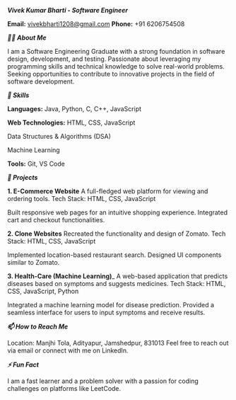 _**Vivek Kumar Bharti - Software Engineer**_

**Email:** vivekbharti1208@gmail.com
**Phone:** +91 6206754508

_**🧑‍💻 About Me**_

I am a Software Engineering Graduate with a strong foundation in software design, development, and testing. Passionate about leveraging my programming skills and technical knowledge to solve real-world problems. Seeking opportunities to contribute to innovative projects in the field of software development.

_**🔧 Skills**_

**Languages:** Java, Python, C, C++, JavaScript

**Web Technologies:** HTML, CSS, JavaScript

Data Structures & Algorithms (DSA)

Machine Learning

**Tools:** Git, VS Code

_**💼 Projects**_

**1. E-Commerce Website**
A full-fledged web platform for viewing and ordering tools.
Tech Stack: HTML, CSS, JavaScript

Built responsive web pages for an intuitive shopping experience.
Integrated cart and checkout functionalities.

**2. Clone Websites**
Recreated the functionality and design of Zomato.
Tech Stack: HTML, CSS, JavaScript

Implemented location-based restaurant search.
Designed UI components similar to Zomato.

**3. Health-Care (Machine Learning)**_
A web-based application that predicts diseases based on symptoms and suggests medicines.
Tech Stack: HTML, CSS, JavaScript, Python

Integrated a machine learning model for disease prediction.
Provided a seamless interface for users to input symptoms and receive results.

_**📫 How to Reach Me**_

Location: Manjhi Tola, Adityapur, Jamshedpur, 831013
Feel free to reach out via email or connect with me on LinkedIn.

_**⚡ Fun Fact**_

I am a fast learner and a problem solver with a passion for coding challenges on platforms like LeetCode.
